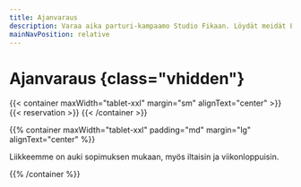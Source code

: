 ```yaml
---
title: Ajanvaraus
description: Varaa aika parturi-kampaamo Studio Fikaan. Löydät meidät Lahden keskustasta, Vesijärvenkatu 32:stä, kätevästi Kauppakeskus Sykkeen lähettyviltä. Ajanvaraus 24/7.
mainNavPosition: relative
---
```


# Ajanvaraus {class="vhidden"}

{{< container maxWidth="tablet-xxl" margin="sm" alignText="center" >}}
{{< reservation >}}
{{< /container >}}

{{% container maxWidth="tablet-xxl" padding="md" margin="lg" alignText="center" %}}

Liikkeemme on auki sopimuksen mukaan, myös iltaisin ja viikonloppuisin.

{{% /container %}}
